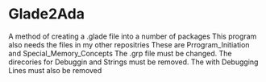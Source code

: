 # Glade2Ada
A method of creating a .glade file into a number of packages
This program also needs the files in my other repositries
These are Prrogram_Initiation and Special_Memory_Concepts
The .grp file must be changed. The direcories for Debuggin and 
Strings must be removed. The with Debugging Lines must also be
removed

